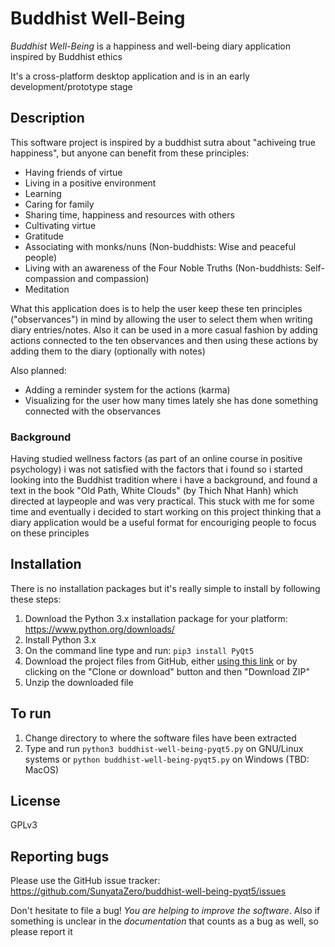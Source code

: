 # Buddhist Well-Being

*Buddhist Well-Being* is a happiness and well-being diary application inspired by Buddhist ethics

It's a cross-platform desktop application and is in an early development/prototype stage


## Description

This software project is inspired by a buddhist sutra about "achiveing true happiness", but anyone can benefit from these principles:

* Having friends of virtue
* Living in a positive environment
* Learning
* Caring for family
* Sharing time, happiness and resources with others
* Cultivating virtue
* Gratitude
* Associating with monks/nuns (Non-buddhists: Wise and peaceful people)
* Living with an awareness of the Four Noble Truths (Non-buddhists: Self-compassion and compassion)
* Meditation

What this application does is to help the user keep these ten principles ("observances") in mind by allowing the user to select them when writing diary entries/notes. Also it can be used in a more casual fashion by adding actions connected to the ten observances and then using these actions by adding them to the diary (optionally with notes)

Also planned:
* Adding a reminder system for the actions (karma)
* Visualizing for the user how many times lately she has done something connected with the observances

### Background

Having studied wellness factors (as part of an online course in positive psychology) i was not satisfied with the factors that i found so i started looking into the Buddhist tradition where i have a background, and found a text in the book "Old Path, White Clouds" (by Thich Nhat Hanh) which directed at laypeople and was very practical. This stuck with me for some time and eventually i decided to start working on this project thinking that a diary application would be a useful format for encouriging people to focus on these principles


## Installation

There is no installation packages but it's really simple to install by following these steps:

1. Download the Python 3.x installation package for your platform: https://www.python.org/downloads/
2. Install Python 3.x
3. On the command line type and run: `pip3 install PyQt5`
4. Download the project files from GitHub, either [using this link](https://github.com/SunyataZero/buddhist-well-being-gtk3/archive/master.zip) or by clicking on the "Clone or download" button and then "Download ZIP"
5. Unzip the downloaded file


## To run

1. Change directory to where the software files have been extracted
2. Type and run `python3 buddhist-well-being-pyqt5.py` on GNU/Linux systems or `python buddhist-well-being-pyqt5.py` on Windows (TBD: MacOS)


## License

GPLv3


## Reporting bugs

Please use the GitHub issue tracker: https://github.com/SunyataZero/buddhist-well-being-pyqt5/issues

Don't hesitate to file a bug! *You are helping to improve the software*. Also if something is unclear in the *documentation* that counts as a bug as well, so please report it
